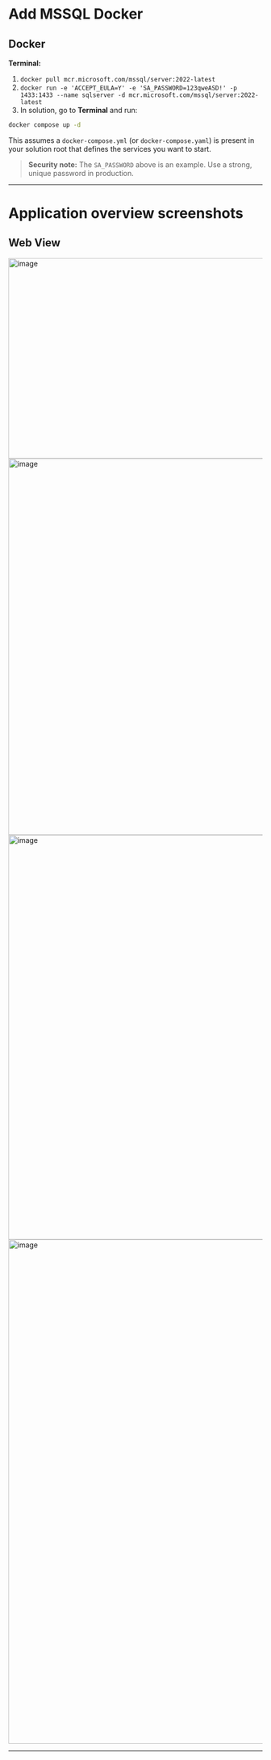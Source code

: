 # Add MSSQL Docker

## Docker

**Terminal:**

1. `docker pull mcr.microsoft.com/mssql/server:2022-latest`
2. `docker run -e 'ACCEPT_EULA=Y' -e 'SA_PASSWORD=123qweASD!' -p 1433:1433 --name sqlserver -d mcr.microsoft.com/mssql/server:2022-latest`
3. In solution, go to **Terminal** and run:

```bash
docker compose up -d
```

This assumes a `docker-compose.yml` (or `docker-compose.yaml`) is present in your solution root that defines the services you want to start.

> **Security note:** The `SA_PASSWORD` above is an example. Use a strong, unique password in production.

---

# Application overview screenshots

## Web View

<img width="1092" height="397" alt="image" src="https://github.com/user-attachments/assets/5e435d1e-72ac-434e-82ce-f3e81540e000" />

<img width="1892" height="746" alt="image" src="https://github.com/user-attachments/assets/db8b37c2-b34a-4bc7-b84d-83d1b814c459" />

<img width="1886" height="802" alt="image" src="https://github.com/user-attachments/assets/a356d312-a002-4368-b87c-477e949b7907" />

<img width="1877" height="999" alt="image" src="https://github.com/user-attachments/assets/2d217d79-74b5-4e74-bd4b-b324783704e3" />


---



